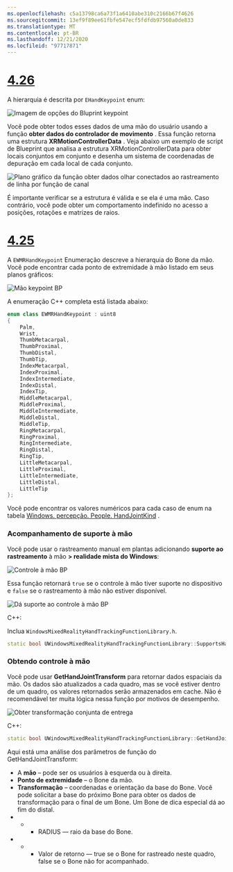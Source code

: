 ```yaml
---
ms.openlocfilehash: c5a13798ca6a73f1a6410abe310c2166b67f4626
ms.sourcegitcommit: 13ef9f89ee61fbfe547ecf5fdfdb97560a0de833
ms.translationtype: MT
ms.contentlocale: pt-BR
ms.lasthandoff: 12/21/2020
ms.locfileid: "97717871"
---
```

# <a name="426"></a>[4.26](#tab/426)

A hierarquia é descrita por `EHandKeypoint` enum:

![Imagem de opções do Bluprint keypoint](../images/hand-keypoint-bp.png)

Você pode obter todos esses dados de uma mão do usuário usando a função **obter dados do controlador de movimento** . Essa função retorna uma estrutura **XRMotionControllerData** . Veja abaixo um exemplo de script de Blueprint que analisa a estrutura XRMotionControllerData para obter locais conjuntos em conjunto e desenha um sistema de coordenadas de depuração em cada local de cada conjunto.

![Plano gráfico da função obter dados olhar conectados ao rastreamento de linha por função de canal](../images/unreal-hand-tracking-img-03.png)

É importante verificar se a estrutura é válida e se ela é uma mão. Caso contrário, você pode obter um comportamento indefinido no acesso a posições, rotações e matrizes de raios.

# <a name="425"></a>[4.25](#tab/425)

A `EWMRHandKeypoint` Enumeração descreve a hierarquia do Bone da mão. Você pode encontrar cada ponto de extremidade à mão listado em seus planos gráficos:

![Mão keypoint BP](../images/hand-keypoint-bp.png)

A enumeração C++ completa está listada abaixo:
```cpp
enum class EWMRHandKeypoint : uint8
{
    Palm,
    Wrist,
    ThumbMetacarpal,
    ThumbProximal,
    ThumbDistal,
    ThumbTip,
    IndexMetacarpal,
    IndexProximal,
    IndexIntermediate,
    IndexDistal,
    IndexTip,
    MiddleMetacarpal,
    MiddleProximal,
    MiddleIntermediate,
    MiddleDistal,
    MiddleTip,
    RingMetacarpal,
    RingProximal,
    RingIntermediate,
    RingDistal,
    RingTip,
    LittleMetacarpal,
    LittleProximal,
    LittleIntermediate,
    LittleDistal,
    LittleTip
};
```

Você pode encontrar os valores numéricos para cada caso de enum na tabela [Windows. percepção. People. HandJointKind](https://docs.microsoft.com/uwp/api/windows.perception.people.handjointkind) .

### <a name="supporting-hand-tracking"></a>Acompanhamento de suporte à mão

Você pode usar o rastreamento manual em plantas adicionando **suporte ao rastreamento** à mão **> realidade mista do Windows**:

![Controle à mão BP](../images/unreal/hand-tracking-bp.png)

Essa função retornará `true` se o controle à mão tiver suporte no dispositivo e `false` se o rastreamento à mão não estiver disponível.

![Dá suporte ao controle à mão BP](../images/unreal/supports-hand-tracking-bp.png)

C++:

Inclua `WindowsMixedRealityHandTrackingFunctionLibrary.h`.

```cpp
static bool UWindowsMixedRealityHandTrackingFunctionLibrary::SupportsHandTracking()
```

### <a name="getting-hand-tracking"></a>Obtendo controle à mão

Você pode usar **GetHandJointTransform** para retornar dados espaciais da mão. Os dados são atualizados a cada quadro, mas se você estiver dentro de um quadro, os valores retornados serão armazenados em cache. Não é recomendável ter muita lógica nessa função por motivos de desempenho.

![Obter transformação conjunta de entrega](../images/unreal/get-hand-joint-transform.png)

C++:
```cpp
static bool UWindowsMixedRealityHandTrackingFunctionLibrary::GetHandJointTransform(EControllerHand Hand, EWMRHandKeypoint Keypoint, FTransform& OutTransform, float& OutRadius)
```

Aqui está uma análise dos parâmetros de função do GetHandJointTransform:

* A **mão** – pode ser os usuários à esquerda ou à direita.
* **Ponto de extremidade** – o Bone da mão.
* **Transformação** – coordenadas e orientação da base do Bone. Você pode solicitar a base do próximo Bone para obter os dados de transformação para o final de um Bone. Um Bone de dica especial dá ao fim do distal.
* * * RADIUS — raio da base do Bone.
* * * Valor de retorno — true se o Bone for rastreado neste quadro, false se o Bone não for acompanhado.

